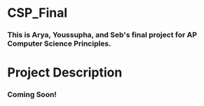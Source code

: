 # CSP_Final
### This is Arya, Youssupha, and Seb's final project for AP Computer Science Principles.

# Project Description
### Coming Soon!

